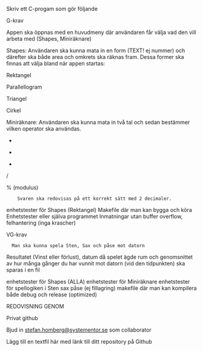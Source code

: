 Skriv ett C-progam som gör följande

G-krav

Appen ska öppnas med en huvudmeny där användaren får välja vad den vill arbeta med (Shapes, Miniräknare)

Shapes: Användaren ska kunna mata in en form (TEXT! ej nummer) och därefter ska både area och omkrets ska räknas fram. Dessa former ska finnas att välja bland när appen startas:

Rektangel

Parallellogram

Triangel

Cirkel

Miniräknare: Användaren ska kunna mata in två tal och sedan bestämmer vilken operator ska användas.

-

*

-

/

% (modulus)

        Svaren ska redovisas på ett korrekt sätt med 2 decimaler.

enhetstester för Shapes (Rektangel)
Makefile där man kan bygga och köra Enhetstester eller själva programmet
Inmatningar utan buffer overflow, felhantering (inga krascher)

VG-krav

      Man ska kunna spela Sten, Sax och påse mot datorn

Resultatet (Vinst eller förlust), datum då spelet ägde rum och genomsnittet av hur många gånger du har vunnit mot datorn (vid den tidpunkten) ska sparas i en fil

enhetstester för Shapes (ALLA)
enhetstester för Miniräknare
enhetstester för spellogiken i Sten sax påse (ej fillagring)
makefile där man kan kompilera både debug och release (optimized)

REDOVISNING GENOM

Privat github

Bjud in stefan.homberg@systementor.se som collaborator

Lägg till en textfil här med länk till ditt repository på Github
